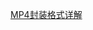 [MP4封装格式详解](https://github.com/coderTong/myCodeNote/blob/master/%E9%9F%B3%E8%A7%86%E9%A2%91/ffmpeg/ffmpeg%E4%BB%8E%E5%85%A5%E9%97%A8%E5%88%B0%E7%B2%BE%E9%80%9A%E5%AD%A6%E4%B9%A0%E7%AC%94%E8%AE%B0/%E7%AC%AC01%E9%83%A8%E5%88%86FFmpeg%E7%9A%84%E5%91%BD%E4%BB%A4%E8%A1%8C%E4%BD%BF%E7%94%A8%E7%AF%87/03-FFmpeg%E8%BD%AC%E5%B0%81%E8%A3%85/03-FFmpeg%E8%BD%AC%E5%B0%81%E8%A3%85.md)